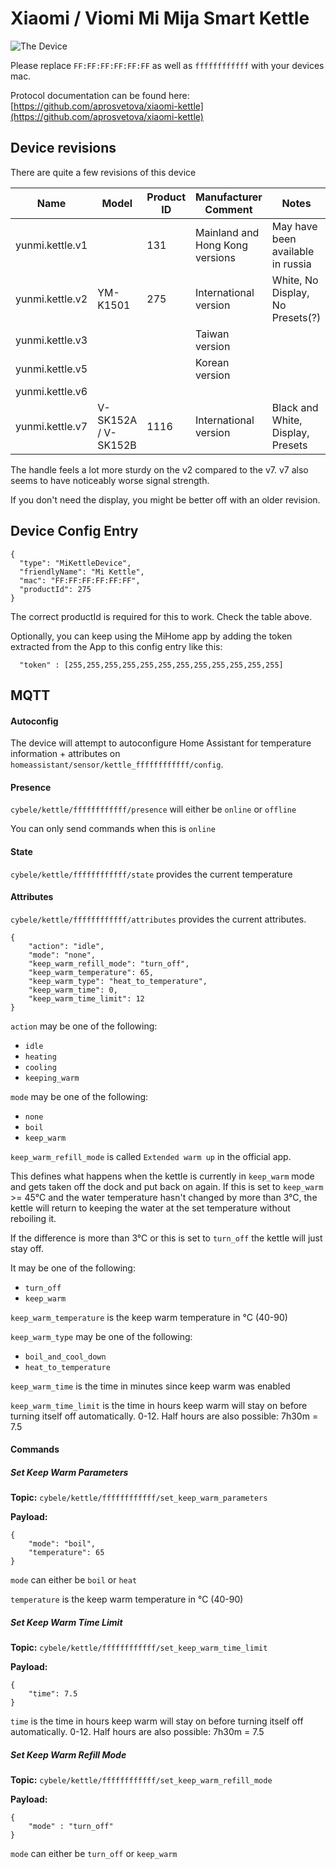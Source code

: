 # Xiaomi / Viomi Mi Mija Smart Kettle
![The Device](https://user-images.githubusercontent.com/974410/72007682-7d5a5300-3252-11ea-97a8-74e4c109d231.png)

Please replace `FF:FF:FF:FF:FF:FF` as well as `ffffffffffff` with your devices mac.

Protocol documentation can be found here: [https://github.com/aprosvetova/xiaomi-kettle](https://github.com/aprosvetova/xiaomi-kettle)

## Device revisions
There are quite a few revisions of this device

| Name            | Model               | Product ID | Manufacturer Comment            | Notes                             |
|-----------------|---------------------|------------|---------------------------------|-----------------------------------|
| yunmi.kettle.v1 |                     | 131        | Mainland and Hong Kong versions | May have been available in russia |
| yunmi.kettle.v2 | YM-K1501            | 275        | International version           | White, No Display, No Presets(?)  |
| yunmi.kettle.v3 |                     |            | Taiwan version                  |                                   |
| yunmi.kettle.v5 |                     |            | Korean version                  |                                   |
| yunmi.kettle.v6 |                     |            |                                 |                                   |
| yunmi.kettle.v7 | V-SK152A / V-SK152B | 1116       | International version           | Black and White, Display, Presets |

The handle feels a lot more sturdy on the v2 compared to the v7. v7 also seems to have noticeably worse signal strength.

If you don't need the display, you might be better off with an older revision.

## Device Config Entry
```
{
  "type": "MiKettleDevice",
  "friendlyName": "Mi Kettle",
  "mac": "FF:FF:FF:FF:FF:FF",
  "productId": 275
}
```
The correct productId is required for this to work. Check the table above.

Optionally, you can keep using the MiHome app by adding the token extracted from the App to this config entry like this:

```
  "token" : [255,255,255,255,255,255,255,255,255,255,255,255]
```

## MQTT

#### Autoconfig
The device will attempt to autoconfigure Home Assistant for temperature information + attributes on 
`homeassistant/sensor/kettle_ffffffffffff/config`.

#### Presence
`cybele/kettle/ffffffffffff/presence` will either be `online` or `offline`

You can only send commands when this is `online`

#### State
`cybele/kettle/ffffffffffff/state` provides the current temperature

#### Attributes
`cybele/kettle/ffffffffffff/attributes` provides the current attributes.

```
{
    "action": "idle",
    "mode": "none",
    "keep_warm_refill_mode": "turn_off",
    "keep_warm_temperature": 65,
    "keep_warm_type": "heat_to_temperature",
    "keep_warm_time": 0,
    "keep_warm_time_limit": 12
}
```
`action` may be one of the following:
* `idle`
* `heating`
* `cooling`
* `keeping_warm`

`mode` may be one of the following:
* `none`
* `boil`
* `keep_warm`

`keep_warm_refill_mode` is called `Extended warm up` in the official app.

This defines what happens when the kettle is currently in `keep_warm` mode and gets taken off the dock and put back on again.
If this is set to `keep_warm` >= 45°C and the water temperature hasn't changed by more than 3°C, 
the kettle will return to keeping the water at the set temperature without reboiling it.

If the difference is more than 3°C or this is set to `turn_off` the kettle will just stay off.

It may be one of the following:
* `turn_off`
* `keep_warm`

`keep_warm_temperature` is the keep warm temperature in °C (40-90)

`keep_warm_type` may be one of the following:
* `boil_and_cool_down`
* `heat_to_temperature`

`keep_warm_time` is the time in minutes since keep warm was enabled

`keep_warm_time_limit` is the time in hours keep warm will stay on before turning itself off automatically. 0-12.
Half hours are also possible: 7h30m = 7.5

#### Commands

##### Set Keep Warm Parameters
**Topic:** `cybele/kettle/ffffffffffff/set_keep_warm_parameters`

**Payload:**
```
{
    "mode": "boil",
    "temperature": 65
}
```
`mode` can either be `boil` or `heat`

`temperature` is the keep warm temperature in °C (40-90)

##### Set Keep Warm Time Limit
**Topic:** `cybele/kettle/ffffffffffff/set_keep_warm_time_limit`

**Payload:**
```
{
    "time": 7.5
}
```
`time` is the time in hours keep warm will stay on before turning itself off automatically. 0-12.
Half hours are also possible: 7h30m = 7.5

##### Set Keep Warm Refill Mode
**Topic:** `cybele/kettle/ffffffffffff/set_keep_warm_refill_mode`

**Payload:**
```
{
    "mode" : "turn_off"
}
```
`mode` can either be `turn_off` or `keep_warm`
